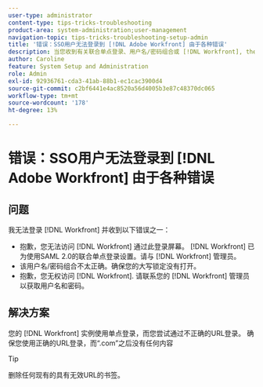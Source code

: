 ```yaml
---
user-type: administrator
content-type: tips-tricks-troubleshooting
product-area: system-administration;user-management
navigation-topic: tips-tricks-troubleshooting-setup-admin
title: '错误：SSO用户无法登录到 [!DNL Adobe Workfront] 由于各种错误'
description: 当您收到有关联合单点登录、用户名/密码组合或 [!DNL Workfront], the problem might be that your [!DNL Workfront] 实例使用单点登录(SSO)，而您尝试使用不正确的URL登录。 确保使用正确的URL登录，而“.com”之后没有任何内容。
author: Caroline
feature: System Setup and Administration
role: Admin
exl-id: 92936761-cda3-41ab-88b1-ec1cac3900d4
source-git-commit: c2bf6441e4ac8520a56d4005b3e87c48370dc065
workflow-type: tm+mt
source-wordcount: '178'
ht-degree: 13%

---
```


# 错误：SSO用户无法登录到 [!DNL Adobe Workfront] 由于各种错误

## 问题

我无法登录 [!DNL Workfront] 并收到以下错误之一：

* 抱歉，您无法访问 [!DNL Workfront] 通过此登录屏幕。 [!DNL Workfront] 已为使用SAML 2.0的联合单点登录设置。请与 [!DNL Workfront] 管理员。
* 该用户名/密码组合不太正确。确保您的大写锁定没有打开。
* 抱歉，您无权访问 [!DNL Workfront]. 请联系您的 [!DNL Workfront] 管理员以获取用户名和密码。

## 解决方案

您的 [!DNL Workfront] 实例使用单点登录，而您尝试通过不正确的URL登录。 确保您使用正确的URL登录，而“.com”之后没有任何内容

>[!TIP]
>
>删除任何现有的具有无效URL的书签。
